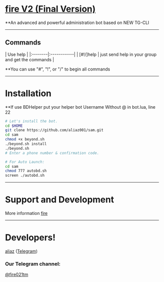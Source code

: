 # [fire V2 (Final Version)](https://telegram.me/fire021tm)

**An advanced and powerful administration bot based on NEW TG-CLI


* * *

## Commands

| Use help |
|:--------|:------------|
| [#!/]help | just send help in your group and get the commands |

**You can use "#", "!", or "/" to begin all commands

* * *

# Installation

**If use BDHelper put your helper bot Username Without @ in bot.lua, line 22

```sh
# Let's install the bot.
cd $HOME
git clone https://github.com/aliaz001/sam.git
cd sam
chmod +x beyond.sh
./beyond.sh install
./beyond.sh 
# Enter a phone number & confirmation code.

# For Auto Launch:
cd sam
chmod 777 autobd.sh
screen ./autobd.sh
```
* * *

# Support and Development

More information [fire](https://telegram.me/joinchat/ENYnv0Lwb7n0bFvCxChqZw)

* * *

# Developers!

[aliaz](https://github.com/aliaz003) ([Telegram](https://telegram.me/aliaz))

### Our Telegram channel:

[@fire021tm](https://telegram.me/fire021tm)
